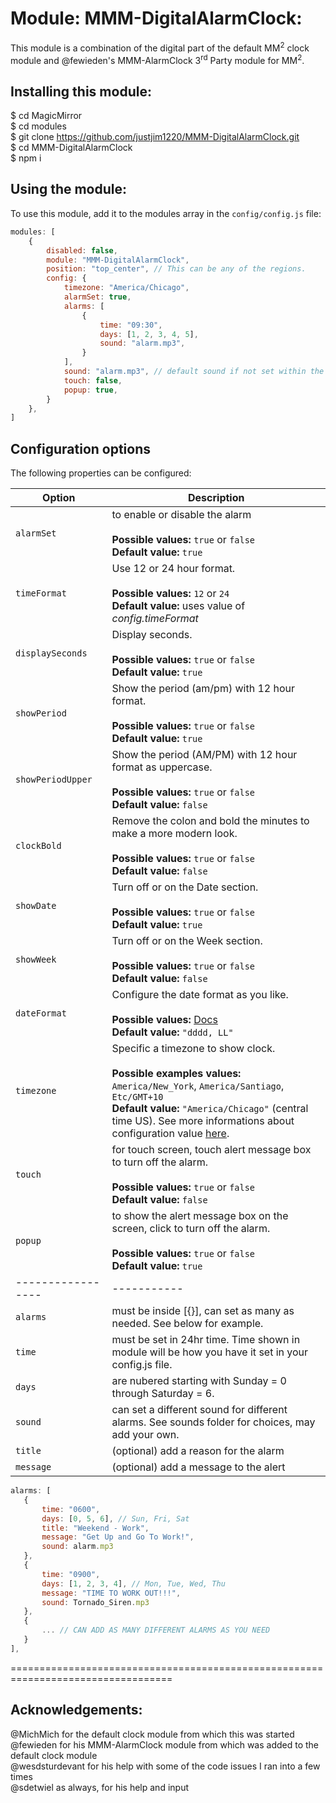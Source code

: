 # Module: MMM-DigitalAlarmClock:

This module is a combination of the digital part of the default MM<sup>2</sup> clock module and @fewieden's MMM-AlarmClock 3<sup>rd</sup> Party module for MM<sup>2</sup>.

## Installing this module:

$ cd MagicMirror<br>
$ cd modules<br>
$ git clone https://github.com/justjim1220/MMM-DigitalAlarmClock.git<br>
$ cd MMM-DigitalAlarmClock<br>
$ npm i<br>

## Using the module:

To use this module, add it to the modules array in the `config/config.js` file:
````javascript
modules: [
	{
		disabled: false,
		module: "MMM-DigitalAlarmClock",
		position: "top_center",	// This can be any of the regions.
		config: {
			timezone: "America/Chicago",
			alarmSet: true,
			alarms: [
				{
					time: "09:30",
					days: [1, 2, 3, 4, 5],
					sound: "alarm.mp3",
				}
			],
			sound: "alarm.mp3", // default sound if not set within the alarms section
			touch: false,
			popup: true,
		}
	},
]
````

## Configuration options

The following properties can be configured:

| Option            | Description
| ----------------- | -----------
| `alarmSet`        | to enable or disable the alarm <br><br> **Possible values:** `true` or `false` <br> **Default value:** `true`
| `timeFormat`      | Use 12 or 24 hour format. <br><br> **Possible values:** `12` or `24` <br> **Default value:** uses value of _config.timeFormat_
| `displaySeconds`  | Display seconds. <br><br> **Possible values:** `true` or `false` <br> **Default value:** `true`
| `showPeriod`      | Show the period (am/pm) with 12 hour format. <br><br> **Possible values:** `true` or `false` <br> **Default value:** `true`
| `showPeriodUpper` | Show the period (AM/PM) with 12 hour format as uppercase. <br><br> **Possible values:** `true` or `false` <br> **Default value:** `false`
| `clockBold`       | Remove the colon and bold the minutes to make a more modern look. <br><br> **Possible values:** `true` or `false` <br> **Default value:** `false`
| `showDate`        | Turn off or on the Date section. <br><br> **Possible values:** `true` or `false` <br> **Default value:** `true`
| `showWeek`        | Turn off or on the Week section. <br><br> **Possible values:** `true` or `false` <br> **Default value:** `false`
| `dateFormat`      | Configure the date format as you like. <br><br> **Possible values:** [Docs](http://momentjs.com/docs/#/displaying/format/) <br> **Default value:** `"dddd, LL"`
| `timezone`        | Specific a timezone to show clock. <br><br> **Possible examples values:** `America/New_York`, `America/Santiago`, `Etc/GMT+10` <br> **Default value:** `"America/Chicago"` (central time US). See more informations about configuration value [here](https://momentjs.com/timezone/docs/#/data-formats/packed-format/).
| `touch`           | for touch screen, touch alert message box to turn off the alarm. <br><br> **Possible values:** `true` or `false` <br> **Default value:** `false`
| `popup`           | to show the alert message box on the screen, click to turn off the alarm. <br><br> **Possible values:** `true` or `false` <br> **Default value:** `true`
| ----------------- | -----------
| `alarms`          | must be inside [{}], can set as many as needed. See below for example.
| `time`            | must be set in 24hr time. Time shown in module will be how you have it set in your config.js file.
| `days`            | are nubered starting with Sunday = 0 through Saturday = 6.
| `sound`           | can set a different sound for different alarms. See sounds folder for choices, may add your own.
| `title`           | (optional) add a reason for the alarm
| `message`         | (optional) add a message to the alert

 ````javascript
 alarms: [
	{
		time: "0600",
		days: [0, 5, 6], // Sun, Fri, Sat
		title: "Weekend - Work",
		message: "Get Up and Go To Work!",
		sound: alarm.mp3
	},
	{
		time: "0900",
		days: [1, 2, 3, 4], // Mon, Tue, Wed, Thu
		message: "TIME TO WORK OUT!!!",
		sound: Tornado_Siren.mp3
	},
	{
		... // CAN ADD AS MANY DIFFERENT ALARMS AS YOU NEED
	}
 ],
````
==================================================================================

## Acknowledgements:

@MichMich for the default clock module from which this was started<br>
@fewieden for his MMM-AlarmClock module from which was added to the default clock module<br>
@wesdsturdevant for his help with some of the code issues I ran into a few times<br>
@sdetwiel as always, for his help and input<br>
